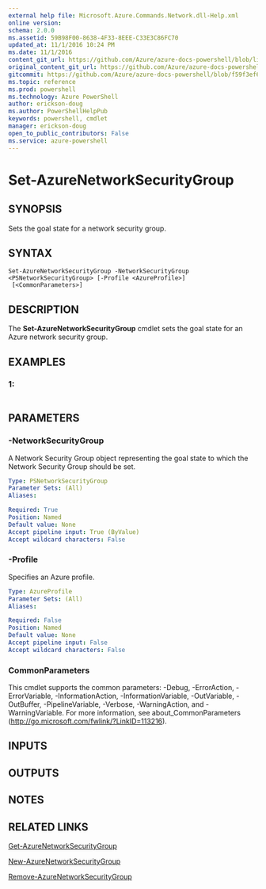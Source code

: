 ```yaml
---
external help file: Microsoft.Azure.Commands.Network.dll-Help.xml
online version: 
schema: 2.0.0
ms.assetid: 59B98F00-8638-4F33-8EEE-C33E3C86FC70
updated_at: 11/1/2016 10:24 PM
ms.date: 11/1/2016
content_git_url: https://github.com/Azure/azure-docs-powershell/blob/live/azureps-cmdlets-docs/ResourceManager/AzureRM.Network/v0.9.8/Set-AzureNetworkSecurityGroup.md
original_content_git_url: https://github.com/Azure/azure-docs-powershell/blob/live/azureps-cmdlets-docs/ResourceManager/AzureRM.Network/v0.9.8/Set-AzureNetworkSecurityGroup.md
gitcommit: https://github.com/Azure/azure-docs-powershell/blob/f59f3ef60bc592383812213e69fd77ba950759ed/azureps-cmdlets-docs/ResourceManager/AzureRM.Network/v0.9.8/Set-AzureNetworkSecurityGroup.md
ms.topic: reference
ms.prod: powershell
ms.technology: Azure PowerShell
author: erickson-doug
ms.author: PowerShellHelpPub
keywords: powershell, cmdlet
manager: erickson-doug
open_to_public_contributors: False
ms.service: azure-powershell
---
```


# Set-AzureNetworkSecurityGroup

## SYNOPSIS
Sets the goal state for a network security group.

## SYNTAX

```
Set-AzureNetworkSecurityGroup -NetworkSecurityGroup <PSNetworkSecurityGroup> [-Profile <AzureProfile>]
 [<CommonParameters>]
```

## DESCRIPTION
The **Set-AzureNetworkSecurityGroup** cmdlet sets the goal state for an Azure network security group.

## EXAMPLES

### 1:
```

```

## PARAMETERS

### -NetworkSecurityGroup
A Network Security Group object representing the goal state to which the Network Security Group should be set.

```yaml
Type: PSNetworkSecurityGroup
Parameter Sets: (All)
Aliases: 

Required: True
Position: Named
Default value: None
Accept pipeline input: True (ByValue)
Accept wildcard characters: False
```

### -Profile
Specifies an Azure profile.

```yaml
Type: AzureProfile
Parameter Sets: (All)
Aliases: 

Required: False
Position: Named
Default value: None
Accept pipeline input: False
Accept wildcard characters: False
```

### CommonParameters
This cmdlet supports the common parameters: -Debug, -ErrorAction, -ErrorVariable, -InformationAction, -InformationVariable, -OutVariable, -OutBuffer, -PipelineVariable, -Verbose, -WarningAction, and -WarningVariable. For more information, see about_CommonParameters (http://go.microsoft.com/fwlink/?LinkID=113216).

## INPUTS

## OUTPUTS

## NOTES

## RELATED LINKS

[Get-AzureNetworkSecurityGroup](xref:ResourceManager/AzureRM.Network/v0.9.8/Get-AzureNetworkSecurityGroup.md)

[New-AzureNetworkSecurityGroup](xref:ResourceManager/AzureRM.Network/v0.9.8/New-AzureNetworkSecurityGroup.md)

[Remove-AzureNetworkSecurityGroup](xref:ResourceManager/AzureRM.Network/v0.9.8/Remove-AzureNetworkSecurityGroup.md)


